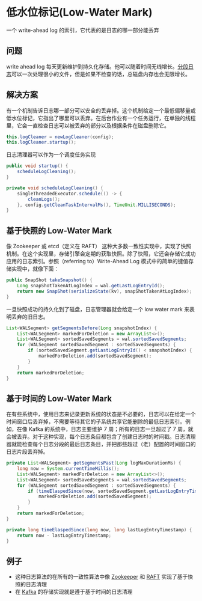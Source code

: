 # 低水位标记(Low-Water Mark)

一个 write-ahead log 的索引，它代表的是日志的哪一部分能丢弃

## 问题

write ahead log 每天更新维护到持久化存储。他可以随着时间无线增长。[分段日志](https://martinfowler.com/articles/patterns-of-distributed-systems/log-segmentation.html)可以一次处理很小的文件，但是如果不检查的话，总磁盘内存也会无限增长。

## 解决方案

有一个机制告诉日志哪一部分可以安全的丢弃掉。这个机制给定一个最低偏移量或低水位标记，它指出了哪里可以丢弃。在后台作业有一个任务运行，在单独的线程里，它会一直检查日志可以被丢弃的部分以及根据条件在磁盘删除它。

```java
this.logCleaner = newLogCleaner(config);
this.logCleaner.startup();
```

日志清理器可以作为一个调度任务实现

```java
public void startup() {
    scheduleLogCleaning();
}

private void scheduleLogCleaning() {
    singleThreadedExecutor.schedule(() -> {
        cleanLogs();
    }, config.getCleanTaskIntervalMs(), TimeUnit.MILLISECONDS);
}
```

## 基于快照的 Low-Water Mark 

像 Zookeeper 或 etcd（定义在 RAFT） 这种大多数一致性实现中，实现了快照机制。在这个实现里，存储引擎会定期的获取快照。除了快照，它还会存储它成功应用的日志索引。参照（referring to）Write-Ahead Log 模式中的简单的键值存储实现中，就像下面：

```java
public SnapShot takeSnapshot() {
    Long snapShotTakenAtLogIndex = wal.getLastLogEntryId();
    return new SnapShot(serializeState(kv), snapShotTakenAtLogIndex);
}
```

一旦快照成功的持久化到了磁盘，日志管理器就会给定一个 low water mark 来表明丢弃的旧日志。

```java
List<WALSegment> getSegmentsBefore(Long snapshotIndex) {
    List<WALSegment> markedForDeletion = new ArrayList<>();
    List<WALSegment> sortedSavedSegments = wal.sortedSavedSegments;
    for (WALSegment sortedSavedSegment : sortedSavedSegments) {
        if (sortedSavedSegment.getLastLogEntryId() < snapshotIndex) {
            markedForDeletion.add(sortedSavedSegment);
        }
    }
    return markedForDeletion;
}
```

## 基于时间的 Low-Water Mark 

在有些系统中，使用日志来记录更新系统的状态是不必要的，日志可以在给定一个时间窗口后丢弃掉，不需要等待其它的子系统共享它能删除的最低日志索引。例如，在像 Kafka 的系统中，日志主要维护 7 周；所有的日志一旦超过了 7 周，就会被丢弃。对于这种实现，每个日志条目都包含了创建日志时的时间戳。日志清理器就能检查每个日志分段的最后日志条目，并把那些超过（老）配置的时间窗口的日志片段丢弃掉。

```java
private List<WALSegment> getSegmentsPast(Long logMaxDurationMs) {
    long now = System.currentTimeMillis();
    List<WALSegment> markedForDeletion = new ArrayList<>();
    List<WALSegment> sortedSavedSegments = wal.sortedSavedSegments;
    for (WALSegment sortedSavedSegment : sortedSavedSegments) {
        if (timeElaspedSince(now, sortedSavedSegment.getLastLogEntryTimestamp()) > logMaxDurationMs) {
            markedForDeletion.add(sortedSavedSegment);
        }
    }
    return markedForDeletion;
}

private long timeElaspedSince(long now, long lastLogEntryTimestamp) {
    return now - lastLogEntryTimestamp;
}
```

## 例子

- 这种日志算法的在所有的一致性算法中像 [Zookeeper](https://github.com/apache/zookeeper/blob/master/zookeeper-server/src/main/java/org/apache/zookeeper/server/persistence/FileTxnLog.java) 和 [RAFT](https://github.com/etcd-io/etcd/blob/master/wal/wal.go) 实现了基于快照的日志清理
- 在 [Kafka](https://github.com/axbaretto/kafka/blob/master/core/src/main/scala/kafka/log/Log.scala) 的存储实现就是遵于基于时间的日志清理